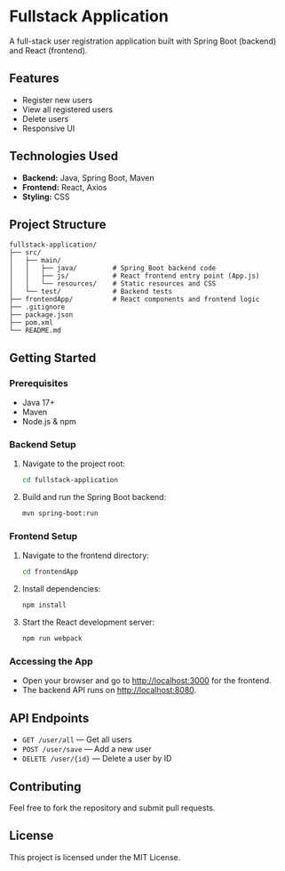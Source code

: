 # Fullstack Application

A full-stack user registration application built with Spring Boot (backend) and React (frontend).

## Features

- Register new users
- View all registered users
- Delete users
- Responsive UI

## Technologies Used

- **Backend:** Java, Spring Boot, Maven
- **Frontend:** React, Axios
- **Styling:** CSS

## Project Structure

```
fullstack-application/
├── src/
│   ├── main/
│   │   ├── java/         # Spring Boot backend code
│   │   ├── js/           # React frontend entry point (App.js)
│   │   └── resources/    # Static resources and CSS
│   └── test/             # Backend tests
├── frontendApp/          # React components and frontend logic
├── .gitignore
├── package.json
├── pom.xml
└── README.md
```

## Getting Started

### Prerequisites

- Java 17+
- Maven
- Node.js & npm

### Backend Setup

1. Navigate to the project root:
   ```sh
   cd fullstack-application
   ```
2. Build and run the Spring Boot backend:
   ```sh
   mvn spring-boot:run
   ```

### Frontend Setup

1. Navigate to the frontend directory:
   ```sh
   cd frontendApp
   ```
2. Install dependencies:
   ```sh
   npm install
   ```
3. Start the React development server:
   ```sh
   npm run webpack
   ```

### Accessing the App

- Open your browser and go to [http://localhost:3000](http://localhost:3000) for the frontend.
- The backend API runs on [http://localhost:8080](http://localhost:8080).

## API Endpoints

- `GET /user/all` — Get all users
- `POST /user/save` — Add a new user
- `DELETE /user/{id}` — Delete a user by ID

## Contributing

Feel free to fork the repository and submit pull requests.

## License

This project is licensed under the MIT License.
